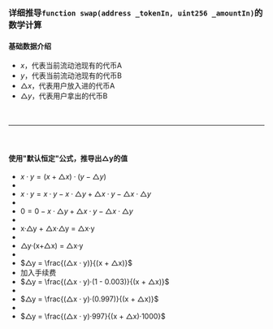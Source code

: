 
### 详细推导```function swap(address _tokenIn, uint256 _amountIn)```的数学计算
#### 基础数据介绍
- $x$，代表当前流动池现有的代币A
- $y$，代表当前流动池现有的代币B
- $△x$，代表用户放入进的代币A
- $△y$，代表用户拿出的代币B

　

------------------------------------------------------------------------------------------

　

#### 使用"默认恒定"公式，推导出△y的值
- $x·y = (x + △x)·(y - △y)$
-
- $x·y = x·y - x·△y + △x·y - △x·△y$
-
- $0 = 0 - x·△y + △x·y - △x·△y$
-
- x·△y + △x·△y = △x·y
-
- △y·(x+△x) = △x·y
-
- $△y = \frac{(△x · y)}{(x + △x)}$
- 加入手续费
- $△y = \frac{(△x · y)·(1 - 0.003)}{(x + △x)}$
-
- $△y = \frac{(△x · y)·(0.997)}{(x + △x)}$
-
- $△y = \frac{(△x · y)·997}{(x + △x)·1000}$